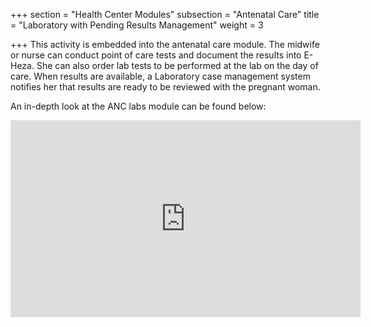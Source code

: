 +++
section = "Health Center Modules"
subsection = "Antenatal Care"
title = "Laboratory with Pending Results Management"
weight = 3

+++
This activity is embedded into the antenatal care module. The midwife or nurse can conduct point of care tests and document the results into E-Heza. She can also order lab tests to be performed at the lab on the day of care. When results are available, a Laboratory case management system notifies her that results are ready to be reviewed with the pregnant woman.

An in-depth look at the ANC labs module can be found below:

<iframe width="560" height="315" src="https://www.youtube.com/embed/j1UAsHGktrM" title="YouTube video player" frameborder="0" allow="accelerometer; autoplay; clipboard-write; encrypted-media; gyroscope; picture-in-picture" allowfullscreen></iframe>